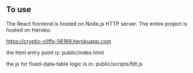 ## To use

The React frontend is hosted on Node.js HTTP server. 
The entire project is hosted on Heroku:

https://cryptic-cliffs-56169.herokuapp.com

the html entry point is: public/index.html

the js for fixed-data-table logic is in: public/scripts/fdt.js


